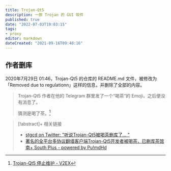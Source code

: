 ```yaml
---
title: Trojan-Qt5
description: 一款 Trojan 的 GUI 软件
published: true
date: "2022-07-03T19:03:15"
tags:
- proxy
editor: markdown
dateCreated: "2021-09-16T09:40:16"
---
```


## 作者删库

2020年7月29日 01:46，Trojan-Qt5 的仓库的 README.md 文件，被修改为 「Removed due to regulationn」这样的信息，并删除了全部的内容。

> Trojan-Qt5 作者在他的 Telegram 群里发了一个“喝茶”的 Emoji，之后便没有消息了。  
>
> 猜测是喝了茶。[^651076]

[^651076]: [Trojan-Qt5 停止维护 - V2EX](https://web.archive.org/web/20210916013658/https://www.v2ex.com/t/651076)

> [!abstract]+ 相关链接
>
> +   [stgcd on Twitter: "听说Trojan-Qt5被喝茶删库了… "](https://web.archive.org/web/20200730044827/https://twitter.com/StgcdLiu/status/1288697869906505728)
> +   [著名的全平台多协议翻墙客户端Trojan-Qt5开发者被喝茶，已删库茶馆 南+ South Plus - powered by Pu!mdHd](https://web.archive.org/web/20210916013733/https://www.south-plus.net/simple/index.php?t902449.html)
